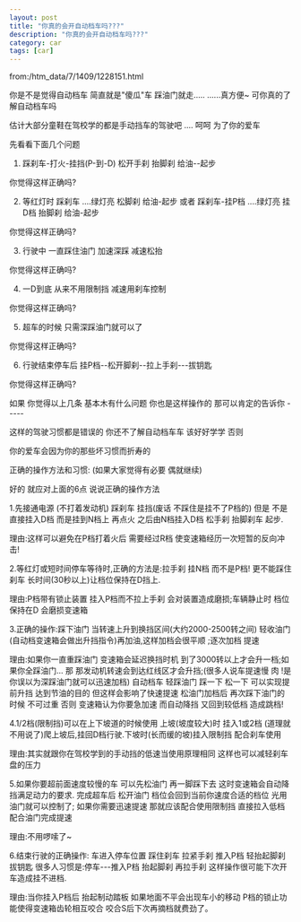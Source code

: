 ```yaml
---
layout: post
title: "你真的会开自动档车吗???"
description: "你真的会开自动档车吗???"
category: car
tags: [car]
---
```


from:/htm_data/7/1409/1228151.html

你是不是觉得自动档车 简直就是"傻瓜"车 踩油门就走..... ......真方便~ 可你真的了解自动档车吗

估计大部分童鞋在驾校学的都是手动挡车的驾驶吧 .... 呵呵 为了你的爱车

先看看下面几个问题

1. 踩刹车-打火-挂挡(P-到-D) 松开手刹 抬脚刹 给油--起步

你觉得这样正确吗?

2. 等红灯时 踩刹车 ....绿灯亮 松脚刹 给油-起步 或者 踩刹车-挂P档 ....绿灯亮 挂D档 抬脚刹 给油-起步

你觉得这样正确吗?

3. 行驶中 一直踩住油门 加速深踩 减速松抬

你觉得这样正确吗?

4. 一D到底 从来不用限制挡 减速用刹车控制

你觉得这样正确吗?

5. 超车的时候 只需深踩油门就可以了

你觉得这样正确吗?

6. 行驶结束停车后 挂P档--松开脚刹--拉上手刹---拔钥匙

你觉得这样正确吗?

如果 你觉得以上几条 基本木有什么问题 你也是这样操作的 那可以肯定的告诉你 -----

这样的驾驶习惯都是错误的 你还不了解自动档车车 该好好学学 否则

你的爱车会因为你的那些坏习惯而折寿的

正确的操作方法和习惯: (如果大家觉得有必要 偶就继续)

好的 就应对上面的6点 说说正确的操作方法

1.先接通电源 (不打着发动机) 踩刹车 挂挡(废话 不踩住是挂不了P档的) 但是 不是直接挂入D档 而是挂到N档上 再点火 之后由N档挂入D档 松手刹 抬脚刹车 起步.

理由:这样可以避免在P档打着火后 需要经过R档 使变速箱经历一次短暂的反向冲击!

2.等红灯或短时间停车等待时,正确的方法是:拉手刹 挂N档 而不是P档! 更不能踩住刹车 长时间(30秒以上)让档位保持在D挡上.

理由:P档带有锁止装置 挂入P档而不拉上手刹 会对装置造成磨损;车辆静止时 档位保持在D 会磨损变速箱

3.正确的操作:踩下油门 当转速上升到换挡区间(大约2000-2500转之间) 轻收油门 (自动档变速箱会做出升挡指令)再加油,这样加档会很平顺 ;逐次加档 提速

理由:如果你一直重踩油门 变速箱会延迟换挡时机 到了3000转以上才会升一档;如果你全踩油门...
那 那发动机转速会到达红线区才会升挡;(很多人说车提速慢 肉 !是你误以为深踩油门就可以迅速加档)
自动档车 轻踩油门 踩一下 松一下 可以实现提前升挡 达到节油的目的 但这样会影响了快速提速
松油门加档后 再次踩下油门的时候 不可过重 否则 变速箱认为你要急加速 而自动降挡 又回到较低档
造成跳档!

4.1/2档(限制挡)可以在上下坡道的时候使用 上坡(坡度较大)时 挂入1或2档 (道理就不用说了)爬上坡后,挂回D档行驶.下坡时(长而缓的坡)挂入限制挡 配合刹车使用

理由:其实就跟你在驾校学到的手动挡的低速当使用原理相同 这样也可以减轻刹车盘的压力

5.如果你要超前面速度较慢的车 可以先松油门 再一脚踩下去 这时变速箱会自动降挡满足动力的要求.
完成超车后 松开油门 档位会回到当前你速度合适的档位 光用油门就可以控制了;
如果你需要迅速提速 那就应该配合使用限制挡 直接拉入低档配合油门完成提速

理由:不用啰嗦了~

6.结束行驶的正确操作: 车进入停车位置 踩住刹车 拉紧手刹 推入P档 轻抬起脚刹拔钥匙
很多人习惯是:停车---推入P档 抬起脚刹 再拉手刹 这样操作很可能下次开车造成挂不进档.

理由:当你挂入P档后 抬起制动踏板 如果地面不平会出现车小的移动 P档的锁止功能使得变速箱齿轮相互咬合 咬合S后下次再摘档就费劲了。
